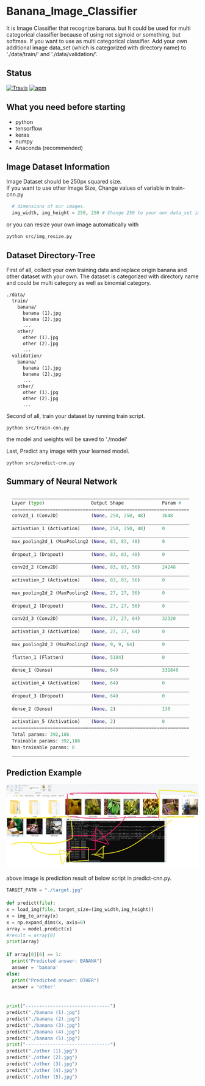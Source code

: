 # Banana_Image_Classifier
  It is Image Classifier that recognize banana. but It could be used for multi categorical classifier 
  because of using not sigmoid or something, but softmax. If you want to use as multi categorical classifier.
  Add your own additional image data_set (which is categorized with directory name) to './data/train/' and './data/validation/'.


## Status

[![Travis](https://img.shields.io/jenkins/s/https/jenkins.qa.ubuntu.com/view/Precise/view/All%20Precise/job/precise-desktop-amd64_default.svg)]() [![apm](https://img.shields.io/apm/l/vim-mode.svg)]()

## What you need before starting

  * python
  * tensorflow
  * keras
  * numpy
  * Anaconda (recommended)
  
  
## Image Dataset Information

  Image Dataset should be 250px squared size.  
  If you want to use other Image Size, Change values of variable in train-cnn.py
  
  ```python
    # dimensions of our images.
    img_width, img_height = 250, 250 # Change 250 to your own data_set image size value.
  ```

  or you can resize your own image automatically with 

  ```
  python src/img_resize.py
  ```
  
  
## Dataset Directory-Tree
  
  First of all, collect your own training data and replace origin banana and other dataset with your own. The dataset is categorized with directory name and could be multi category as well as binomial category.
  
```
./data/  
  train/  
    banana/  
      banana (1).jpg  
      banana (2).jpg  
      ...  
    other/  
      other (1).jpg  
      other (2).jpg  
      ...  
  validation/  
    banana/  
      banana (1).jpg  
      banana (2).jpg  
      ...  
    other/  
      other (1).jpg  
      other (2).jpg  
      ...  
 ```
  Second of all, train your dataset by running train script.
  
  ```
  python src/train-cnn.py
  ```
 
 the model and weights will be saved to './model'
 
  Last, Predict any image with your learned model.
  
  ```
  python src/predict-cnn.py
  ```

## Summary of Neural Network
  ```python
    _________________________________________________________________
    Layer (type)                 Output Shape              Param #
    =================================================================
    conv2d_1 (Conv2D)            (None, 250, 250, 48)      3648
    _________________________________________________________________
    activation_1 (Activation)    (None, 250, 250, 48)      0
    _________________________________________________________________
    max_pooling2d_1 (MaxPooling2 (None, 83, 83, 48)        0
    _________________________________________________________________
    dropout_1 (Dropout)          (None, 83, 83, 48)        0
    _________________________________________________________________
    conv2d_2 (Conv2D)            (None, 83, 83, 56)        24248
    _________________________________________________________________
    activation_2 (Activation)    (None, 83, 83, 56)        0
    _________________________________________________________________
    max_pooling2d_2 (MaxPooling2 (None, 27, 27, 56)        0
    _________________________________________________________________
    dropout_2 (Dropout)          (None, 27, 27, 56)        0
    _________________________________________________________________
    conv2d_3 (Conv2D)            (None, 27, 27, 64)        32320
    _________________________________________________________________
    activation_3 (Activation)    (None, 27, 27, 64)        0
    _________________________________________________________________
    max_pooling2d_3 (MaxPooling2 (None, 9, 9, 64)          0
    _________________________________________________________________
    flatten_1 (Flatten)          (None, 5184)              0
    _________________________________________________________________
    dense_1 (Dense)              (None, 64)                331840
    _________________________________________________________________
    activation_4 (Activation)    (None, 64)                0
    _________________________________________________________________
    dropout_3 (Dropout)          (None, 64)                0
    _________________________________________________________________
    dense_2 (Dense)              (None, 2)                 130
    _________________________________________________________________
    activation_5 (Activation)    (None, 2)                 0
    =================================================================
    Total params: 392,186
    Trainable params: 392,186
    Non-trainable params: 0
    _________________________________________________________________
  ```

## Prediction Example

![result_example/result_ex](https://github.com/Yunbin-Chang/Banana_Image_Classifier/blob/master/result_example/result_ex.jpg)

above image is prediction result of below script in predict-cnn.py.

  ```python
  TARGET_PATH = "./target.jpg"

def predict(file):
  x = load_img(file, target_size=(img_width,img_height))
  x = img_to_array(x)
  x = np.expand_dims(x, axis=0)
  array = model.predict(x)
  #result = array[0]
  print(array)
  
  if array[0][0] == 1:
    print("Predicted answer: BANANA")
    answer = 'banana'
  else:
    print("Predicted answer: OTHER")
    answer = 'other'


print("-------------------------------")
predict("./banana (1).jpg")
predict("./banana (2).jpg")
predict("./banana (3).jpg")
predict("./banana (4).jpg")
predict("./banana (5).jpg")
print("-------------------------------")
predict("./other (1).jpg")
predict("./other (2).jpg")
predict("./other (3).jpg")
predict("./other (4).jpg")
predict("./other (5).jpg")
  ```